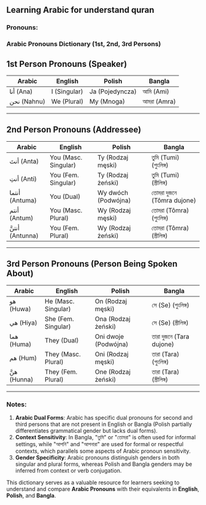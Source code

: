 ## Learning Arabic for understand quran
### Pronouns:
### Arabic Pronouns Dictionary (1st, 2nd, 3rd Persons)

## 1st Person Pronouns (Speaker)
| **Arabic** | **English**       | **Polish**         | **Bangla**          |
|------------|-------------------|--------------------|---------------------|
| أنا (Ana)  | I (Singular)      | Ja (Pojedyncza)    | আমি (Ami)           |
| نحن (Nahnu)| We (Plural)       | My (Mnoga)         | আমরা (Amra)         |

---

## 2nd Person Pronouns (Addressee)
| **Arabic**       | **English**           | **Polish**              | **Bangla**               |
|-------------------|-----------------------|-------------------------|--------------------------|
| أنتَ (Anta)       | You (Masc. Singular) | Ty (Rodzaj męski)       | তুমি (Tumi) (পুংলিঙ্গ) |
| أنتِ (Anti)       | You (Fem. Singular)  | Ty (Rodzaj żeński)      | তুমি (Tumi) (স্ত্রীলিঙ্গ)|
| أنتما (Antuma)    | You (Dual)           | Wy dwóch (Podwójna)     | তোমরা দুজনে (Tômra dujone)|
| أنتم (Antum)      | You (Masc. Plural)   | Wy (Rodzaj męski)       | তোমরা (Tômra) (পুংলিঙ্গ)|
| أنتنَّ (Antunna)   | You (Fem. Plural)    | Wy (Rodzaj żeński)      | তোমরা (Tômra) (স্ত্রীলিঙ্গ)|

---

## 3rd Person Pronouns (Person Being Spoken About)
| **Arabic**       | **English**           | **Polish**              | **Bangla**               |
|-------------------|-----------------------|-------------------------|--------------------------|
| هو (Huwa)         | He (Masc. Singular)  | On (Rodzaj męski)       | সে (Se) (পুংলিঙ্গ)          |
| هي (Hiya)         | She (Fem. Singular)  | Ona (Rodzaj żeński)     | সে (Se) (স্ত্রীলিঙ্গ)         |
| هما (Huma)        | They (Dual)          | Oni dwoje (Podwójna)    | তারা দুজনে (Tara dujone)    |
| هم (Hum)          | They (Masc. Plural)  | Oni (Rodzaj męski)      | তারা (Tara) (পুংলিঙ্গ)       |
| هنَّ (Hunna)      | They (Fem. Plural)   | One (Rodzaj żeński)     | তারা (Tara) (স্ত্রীলিঙ্গ)      |

---

### Notes:
1. **Arabic Dual Forms**: Arabic has specific dual pronouns for second and third persons that are not present in English or Bangla (Polish partially differentiates grammatical gender but lacks dual forms).
2. **Context Sensitivity**: In Bangla, "তুমি" or "তোমরা" is often used for informal settings, while "আপনি" and "আপনারা" are used for formal or respectful contexts, which parallels some aspects of Arabic pronoun sensitivity.
3. **Gender Specificity**: Arabic pronouns distinguish genders in both singular and plural forms, whereas Polish and Bangla genders may be inferred from context or verb conjugation.

This dictionary serves as a valuable resource for learners seeking to understand and compare **Arabic Pronouns** with their equivalents in **English**, **Polish**, and **Bangla**.
